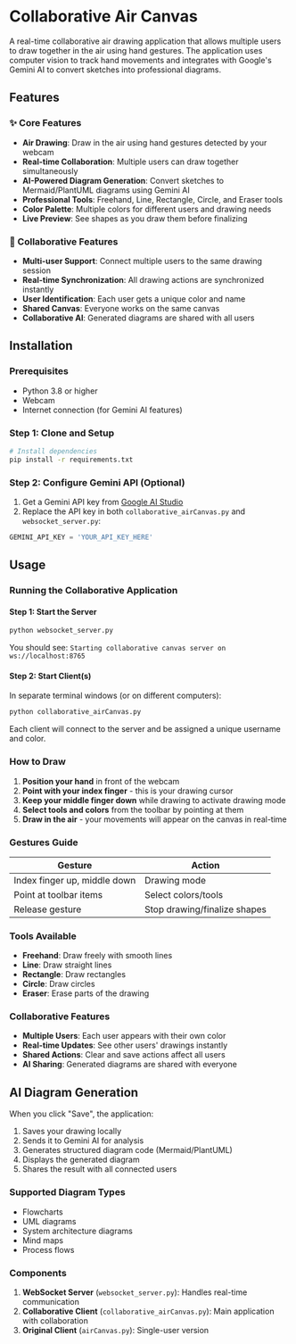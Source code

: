 # Collaborative Air Canvas

A real-time collaborative air drawing application that allows multiple users to draw together in the air using hand gestures. The application uses computer vision to track hand movements and integrates with Google's Gemini AI to convert sketches into professional diagrams.

## Features

### ✨ Core Features
- **Air Drawing**: Draw in the air using hand gestures detected by your webcam
- **Real-time Collaboration**: Multiple users can draw together simultaneously
- **AI-Powered Diagram Generation**: Convert sketches to Mermaid/PlantUML diagrams using Gemini AI
- **Professional Tools**: Freehand, Line, Rectangle, Circle, and Eraser tools
- **Color Palette**: Multiple colors for different users and drawing needs
- **Live Preview**: See shapes as you draw them before finalizing

### 🤝 Collaborative Features
- **Multi-user Support**: Connect multiple users to the same drawing session
- **Real-time Synchronization**: All drawing actions are synchronized instantly
- **User Identification**: Each user gets a unique color and name
- **Shared Canvas**: Everyone works on the same canvas
- **Collaborative AI**: Generated diagrams are shared with all users

## Installation

### Prerequisites
- Python 3.8 or higher
- Webcam
- Internet connection (for Gemini AI features)

### Step 1: Clone and Setup
```bash
# Install dependencies
pip install -r requirements.txt
```

### Step 2: Configure Gemini API (Optional)
1. Get a Gemini API key from [Google AI Studio](https://makersuite.google.com/app/apikey)
2. Replace the API key in both `collaborative_airCanvas.py` and `websocket_server.py`:
```python
GEMINI_API_KEY = 'YOUR_API_KEY_HERE'
```

## Usage

### Running the Collaborative Application

#### Step 1: Start the Server
```bash
python websocket_server.py
```
You should see: `Starting collaborative canvas server on ws://localhost:8765`

#### Step 2: Start Client(s)
In separate terminal windows (or on different computers):
```bash
python collaborative_airCanvas.py
```

Each client will connect to the server and be assigned a unique username and color.

### How to Draw

1. **Position your hand** in front of the webcam
2. **Point with your index finger** - this is your drawing cursor
3. **Keep your middle finger down** while drawing to activate drawing mode
4. **Select tools and colors** from the toolbar by pointing at them
5. **Draw in the air** - your movements will appear on the canvas in real-time

### Gestures Guide

| Gesture | Action |
|---------|--------|
| Index finger up, middle down | Drawing mode |
| Point at toolbar items | Select colors/tools |
| Release gesture | Stop drawing/finalize shapes |

### Tools Available

- **Freehand**: Draw freely with smooth lines
- **Line**: Draw straight lines
- **Rectangle**: Draw rectangles
- **Circle**: Draw circles
- **Eraser**: Erase parts of the drawing

### Collaborative Features

- **Multiple Users**: Each user appears with their own color
- **Real-time Updates**: See other users' drawings instantly
- **Shared Actions**: Clear and save actions affect all users
- **AI Sharing**: Generated diagrams are shared with everyone

## AI Diagram Generation

When you click "Save", the application:
1. Saves your drawing locally
2. Sends it to Gemini AI for analysis
3. Generates structured diagram code (Mermaid/PlantUML)
4. Displays the generated diagram
5. Shares the result with all connected users

### Supported Diagram Types
- Flowcharts
- UML diagrams
- System architecture diagrams
- Mind maps
- Process flows

### Components
1. **WebSocket Server** (`websocket_server.py`): Handles real-time communication
2. **Collaborative Client** (`collaborative_airCanvas.py`): Main application with collaboration
3. **Original Client** (`airCanvas.py`): Single-user version
